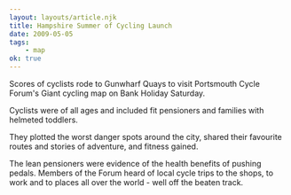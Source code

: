 ```yaml
---
layout: layouts/article.njk
title: Hampshire Summer of Cycling Launch
date: 2009-05-05
tags:
    - map
ok: true
---
```


Scores of cyclists rode to Gunwharf Quays to visit Portsmouth Cycle Forum's Giant cycling map on Bank Holiday Saturday.

Cyclists were of all ages and included fit pensioners and families with helmeted toddlers.

They plotted the worst danger spots around the city, shared their favourite routes and stories of adventure, and fitness gained.

The lean pensioners were evidence of the health benefits of pushing pedals. Members of the Forum heard of local cycle trips to the shops, to work and to places all over the world - well off the beaten track.
